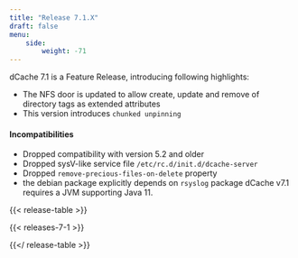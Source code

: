 ```yaml
---
title: "Release 7.1.X"
draft: false
menu:
    side:
        weight: -71
---
```

dCache 7.1 is a Feature Release, introducing following highlights:
- The NFS door is updated to allow create, update and remove of directory tags as extended attributes
- This version introduces `chunked unpinning`
#### Incompatibilities
- Dropped compatibility with version 5.2 and older
- Dropped sysV-like service file `/etc/rc.d/init.d/dcache-server`
- Dropped `remove-precious-files-on-delete` property
- the debian package explicitly depends on `rsyslog` package
dCache v7.1 requires a JVM supporting  Java 11.

{{< release-table >}}

{{< releases-7-1 >}}

{{</ release-table >}}
